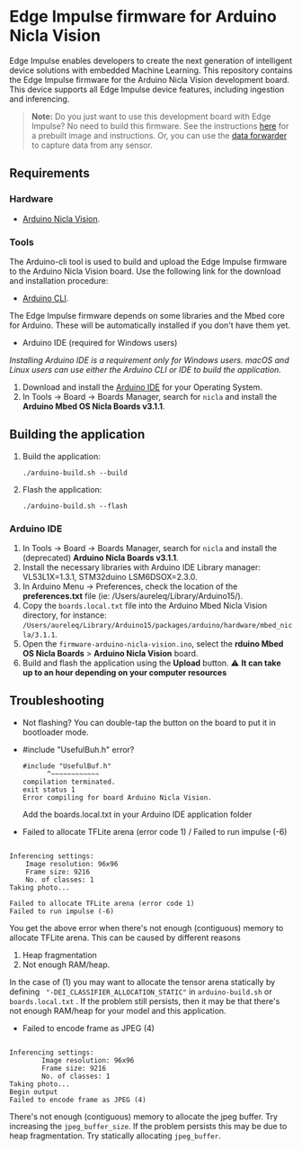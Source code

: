 # Edge Impulse firmware for Arduino Nicla Vision

Edge Impulse enables developers to create the next generation of intelligent device solutions with embedded Machine Learning. This repository contains the Edge Impulse firmware for the Arduino Nicla Vision development board. This device supports all Edge Impulse device features, including ingestion and inferencing.

> **Note:** Do you just want to use this development board with Edge Impulse? No need to build this firmware. See the instructions [here](https://docs.edgeimpulse.com/docs/development-platforms/officially-supported-mcu-targets/arduino-nicla-vision) for a prebuilt image and instructions. Or, you can use the [data forwarder](https://docs.edgeimpulse.com/docs/cli-data-forwarder) to capture data from any sensor.

## Requirements

### Hardware

* [Arduino Nicla Vision](https://store.arduino.cc/products/nicla-vision).

### Tools

The Arduino-cli tool is used to build and upload the Edge Impulse firmware to the Arduino Nicla Vision board. Use the following link for the download and installation procedure:

* [Arduino CLI](https://arduino.github.io/arduino-cli/installation/).

The Edge Impulse firmware depends on some libraries and the Mbed core for Arduino. These will be automatically installed if you don't have them yet.

* Arduino IDE (required for Windows users)

_Installing Arduino IDE is a requirement only for Windows users. macOS and Linux users can use either the Arduino CLI or IDE to build the application._

1. Download and install the [Arduino IDE](https://www.arduino.cc/en/software) for your Operating System.
1. In Tools -> Board -> Boards Manager, search for `nicla` and install the **Arduino Mbed OS Nicla Boards v3.1.1**.

## Building the application

1. Build the application:

    ```
    ./arduino-build.sh --build
    ```

1. Flash the application:

    ```
    ./arduino-build.sh --flash
    ```

### Arduino IDE

1. In Tools -> Board -> Boards Manager, search for `nicla` and install the (deprecated) **Arduino Nicla Boards v3.1.1**.
2. Install the necessary libraries with Arduino IDE Library manager: VL53L1X=1.3.1, STM32duino LSM6DSOX=2.3.0.
2. In Arduino Menu -> Preferences, check the location of the **preferences.txt** file (ie: /Users/aureleq/Library/Arduino15/).
3. Copy the `boards.local.txt` file into the Arduino Mbed Nicla Vision directory, for instance:
`/Users/aureleq/Library/Arduino15/packages/arduino/hardware/mbed_nicla/3.1.1`.
4. Open the `firmware-arduino-nicla-vision.ino`, select the **rduino Mbed OS Nicla Boards** > **Arduino Nicla Vision** board.
5. Build and flash the application using the **Upload** button. :warning: **It can take up to an hour depending on your computer resources**

## Troubleshooting

* Not flashing? You can double-tap the button on the board to put it in bootloader mode.

* #include "UsefulBuh.h" error?

    ```
    #include "UsefulBuf.h"
          ^~~~~~~~~~~~~
    compilation terminated.
    exit status 1
    Error compiling for board Arduino Nicla Vision.
    ```

    Add the boards.local.txt in your Arduino IDE application folder


* Failed to allocate TFLite arena (error code 1) / Failed to run impulse (-6)

```

Inferencing settings:
	Image resolution: 96x96
	Frame size: 9216
	No. of classes: 1
Taking photo...

Failed to allocate TFLite arena (error code 1)
Failed to run impulse (-6)
```

You get the above error when there's not enough (contiguous) memory to allocate TFLite arena. This can be caused by different reasons

1. Heap fragmentation
2. Not enough RAM/heap.

In the case of (1) you may want to allocate the tensor arena statically by defining ` "-DEI_CLASSIFIER_ALLOCATION_STATIC"` in `arduino-build.sh` or `boards.local.txt` . If the problem still persists, then it may be that there's not enough RAM/heap for your model and this application.

* Failed to encode frame as JPEG (4)

```

Inferencing settings:
        Image resolution: 96x96
        Frame size: 9216
        No. of classes: 1
Taking photo...
Begin output
Failed to encode frame as JPEG (4)
```

There's not enough (contiguous) memory to allocate the jpeg buffer. Try increasing the `jpeg_buffer_size`. If the problem persists this may be due to heap fragmentation. Try statically allocating `jpeg_buffer`.
